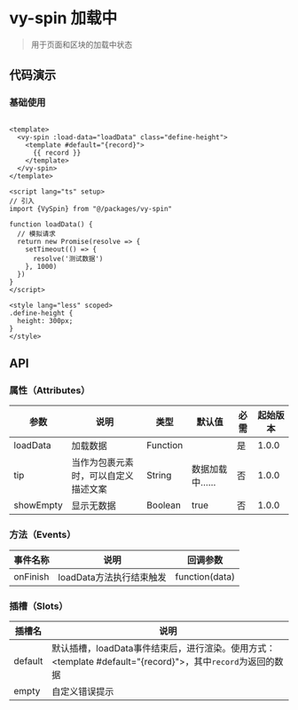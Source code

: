 # vy-spin 加载中

> 用于页面和区块的加载中状态

## 代码演示

### 基础使用

```vue

<template>
  <vy-spin :load-data="loadData" class="define-height">
    <template #default="{record}">
      {{ record }}
    </template>
  </vy-spin>
</template>

<script lang="ts" setup>
// 引入
import {VySpin} from "@/packages/vy-spin"

function loadData() {
  // 模拟请求
  return new Promise(resolve => {
    setTimeout(() => {
      resolve('测试数据')
    }, 1000)
  })
}
</script>

<style lang="less" scoped>
.define-height {
  height: 300px;
}
</style>

```

## API

### 属性（Attributes）

| 参数        | 说明                 | 类型       | 默认值     | 必需 | 起始版本  |
|-----------|--------------------|----------|---------|----|-------|
| loadData  | 加载数据               | Function |         | 是  | 1.0.0 |
| tip       | 当作为包裹元素时，可以自定义描述文案 | String   | 数据加载中…… | 否  | 1.0.0 |
| showEmpty | 显示无数据              | Boolean  | true    | 否  | 1.0.0 |

### 方法（Events）

| 事件名称     | 说明               | 回调参数           |
|----------|------------------|----------------|
| onFinish | loadData方法执行结束触发 | function(data) |

### 插槽（Slots）

| 插槽名     | 说明                                                                                      |
|---------|-----------------------------------------------------------------------------------------|
| default | 默认插槽，loadData事件结束后，进行渲染。使用方式：<template #default="{record}"></template>，其中`record`为返回的数据 |
| empty   | 自定义错误提示                                                                                 |

